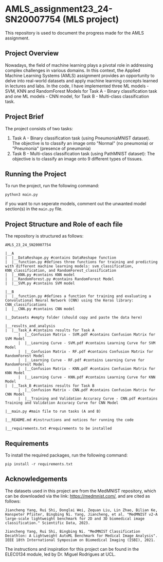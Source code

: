 # AMLS_assignment23_24-SN20007754 (MLS project)
This repository is used to document the progress made for the AMLS assignment. 

## Project Overview
Nowadays, the field of machine learning plays a pivotal role in addressing complex challenges in various domains. In this context, the Applied Machine Learning Systems (AMLS) assignment provides an opportunity to delve into real-world datasets and apply machine learning concepts learned in lectures and labs. In the code, I have implemented three ML models - SVM, KNN and RandomForest Models for Task A - Binary classification task and one ML models - CNN model, for Task B - Multi-class classification task. 

## Project Brief
The project consists of two tasks:
1. Task A - Binary classification task (using PneumoniaMNIST dataset). The objective is to classify an image onto "Normal" (no pneumonia) or "Pneumonia" (presence of pneumonia)
2. Task B - Multi-class classification task (using PathMNIST dataset): The objective is to classify an image onto 9 different types of tissues.


## Running the Project
To run the project, run the following command:
```
python3 main.py
```
if you want to run seperate models, comment out the unwanted model section(s) in the ```main.py``` file.

## Project Structure and Role of each file
The repository is structured as follows:

```
AMLS_23_24_SN20007754

|__A
|  |__DataReshape.py #contains DataReshape function
|  |__function.py #defines three functions for training and predicting with different machine learning models: svm_classification, KNN_classification, and RandomForest_classification
|  |__KNN.py #contains KNN model
|  |__RandomForest.py #contains RandomForest Model
|  |__SVM.py #contains SVM model

|__B
|  |__function.py #defines a function for training and evaluating a Convolutional Neural Network (CNN) using the Keras library: CNN_classifications 
|  |__CNN.py #contains CNN model

|__Datasets #empty folder (should copy and paste the data here)

|__results_and_analysis
|  |__Task_A #contains results for Task A
      |  |__Confusion Matrix - SVM.pdf #contains Confusion Matrix for SVM Model
      |  |__Learning Curve - SVM.pdf #contains Learning Curve for SVM Model
      |  |__Confusion Matrix - RF.pdf #contains Confusion Matrix for RandomForest Model
      |  |__Learning Curve - RF.pdf #contains Learning Curve for RandomForest Model
      |  |__Confusion Matrix - KNN.pdf #contains Confusion Matrix for KNN Model
      |  |__Learning Curve - KNN.pdf #contains Learning Curve for KNN Model
|  |__Task_B #contains results for Task B
      |  |__Confusion Matrix - CNN.pdf #contains Confusion Matrix for CNN Model
      |  |__Training and Validation Accuracy Curve - CNN.pdf #contains Training and Validation Accuracy Curve for CNN Model

|__main.py #main file to run tasks (A and B)

|__README.md #instructions and notices for running the code

|__requirements.txt #requirements to be installed

```

## Requirements
To install the required packages, run the following command:
```
pip install -r requirements.txt
```

## Acknowledgements
The datasets used in this project are from the MedMNIST repository, which can be downloaded via the link: https://medmnist.com/, and are cited as follows:
```
Jiancheng Yang, Rui Shi, Donglai Wei, Zequan Liu, Lin Zhao, Bilian Ke, Hanspeter Pfister, Bingbing Ni. Yang, Jiancheng, et al. "MedMNIST v2-A large-scale lightweight benchmark for 2D and 3D biomedical image classification." Scientific Data, 2023.
                            
Jiancheng Yang, Rui Shi, Bingbing Ni. "MedMNIST Classification Decathlon: A Lightweight AutoML Benchmark for Medical Image Analysis". IEEE 18th International Symposium on Biomedical Imaging (ISBI), 2021.
```
The instructions and inspiration for this project can be found in the ELEC0134 module, led by Dr. Miguel Rodrigues at UCL.
